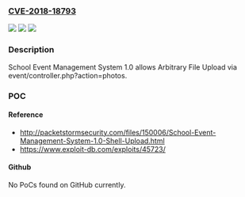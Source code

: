 ### [CVE-2018-18793](https://cve.mitre.org/cgi-bin/cvename.cgi?name=CVE-2018-18793)
![](https://img.shields.io/static/v1?label=Product&message=n%2Fa&color=blue)
![](https://img.shields.io/static/v1?label=Version&message=n%2Fa&color=blue)
![](https://img.shields.io/static/v1?label=Vulnerability&message=n%2Fa&color=brighgreen)

### Description

School Event Management System 1.0 allows Arbitrary File Upload via event/controller.php?action=photos.

### POC

#### Reference
- http://packetstormsecurity.com/files/150006/School-Event-Management-System-1.0-Shell-Upload.html
- https://www.exploit-db.com/exploits/45723/

#### Github
No PoCs found on GitHub currently.


